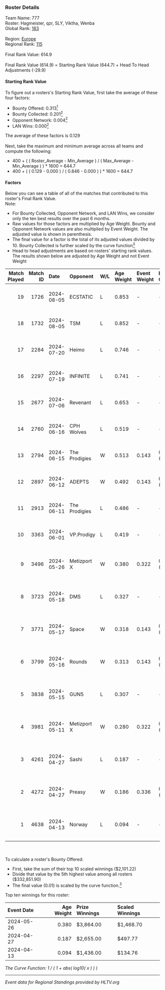 ### Roster Details<br />
Team Name: 777<br />
Roster: Hagmeister, qzr, SLY, Viktha, Wenba<br />
Global Rank: [183](../../standings_global_2024_09_26.md)<br />
<br />
Region: [Europe]( ../../standings_europe_2024_09_26.md)<br />
Regional Rank: [115]( ../../standings_europe_2024_09_26.md)<br />
<br />
Final Rank Value:  614.9<br />
<br />
Final Rank Value (614.9) = Starting Rank Value (644.7) + Head To Head Adjustments (-29.9)<br />

#### Starting Rank Value<br />
To figure out a rosters's Starting Rank Value, first take the average of these four factors:<br />
- Bounty Offered: 0.313[<sup>1</sup>](#table2)
- Bounty Collected: 0.201[<sup>2</sup>](#table1)
- Opponent Network: 0.004[<sup>2</sup>](#table1)
- LAN Wins: 0.000[<sup>2</sup>](#table1)

The average of these factors is 0.129<br />
<br />
Next, take the maximum and minimum average across all teams and compute the following:<br />
- 400 + ( ( Roster_Average - Min_Average ) / ( Max_Average - Min_Average ) ) * 1600 = 644.7
- 400 + ( ( 0.129 - 0.000 ) / ( 0.846 - 0.000 ) ) * 1600 = 644.7


#### Factors<br />
Below you can see a table of all of the matches that contributed to this roster's Final Rank Value.<br />
Note:<br />

- For Bounty Collected, Opponent Network, and LAN Wins, we consider only the ten best results over the past 6 months.
- Raw values for those factors are multiplied by Age Weight. Bounty and Opponent Network values are also multiplied by Event Weight. The adjusted value is shown in parenthesis.
- The final value for a factor is the total of its adjusted values divided by 10. Bounty Collected is further scaled by the curve function[<sup>3</sup>](#curveFunction)
- Head to head adjustments are based on rosters' starting rank values. The results shown below are adjusted by Age Weight and not Event Weight
<span id="table1"></span><br />


| Match Played | Match ID | Date       | Opponent      | W/L | Age Weight | Event Weight | Bounty Collected | Opponent Network | LAN Wins  | H2H Adj. | Roster                                       |
| -: | -: | :- | :- | :- | :- | :- | :- | :- | :- | -: | :- |
|           19 |     1726 | 2024-08-05 | ECSTATIC      | L   | 0.853      | -            | -                | -                | -         |    -4.68 | Hagmeister, qzr, SLY, Viktha, Wenba          |
|           18 |     1732 | 2024-08-05 | TSM           | L   | 0.852      | -            | -                | -                | -         |    -3.57 | Hagmeister, qzr, SLY, Viktha, Wenba          |
|           17 |     2284 | 2024-07-20 | Heimo         | L   | 0.746      | -            | -                | -                | -         |   -12.41 | Hagmeister, qzr, SLY, Viktha, Wenba          |
|           16 |     2297 | 2024-07-19 | INFINITE      | L   | 0.741      | -            | -                | -                | -         |   -14.71 | Hagmeister, qzr, SLY, Viktha, Wenba          |
|           15 |     2677 | 2024-07-06 | Revenant      | L   | 0.653      | -            | -                | -                | -         |    -4.31 | Hagmeister, qzr, SLY, Viktha, Wenba          |
|           14 |     2760 | 2024-06-16 | CPH Wolves    | L   | 0.519      | -            | -                | -                | -         |    -3.56 | Hagmeister, qzr, SLY, Viktha, Wenba          |
|           13 |     2794 | 2024-06-15 | The Prodigies | W   | 0.513      | 0.143        | 0.000 (0.000)    | 0.050 (0.004)    | 0 (0.000) |     5.41 | Hagmeister, qzr, SLY, Viktha, Wenba          |
|           12 |     2897 | 2024-06-12 | ADEPTS        | W   | 0.492      | 0.143        | 0.001 (0.000)    | 0.051 (0.004)    | 0 (0.000) |     6.75 | Hagmeister, qzr, SLY, Viktha, Wenba          |
|           11 |     2913 | 2024-06-11 | The Prodigies | L   | 0.486      | -            | -                | -                | -         |   -10.19 | Hagmeister, qzr, SLY, Viktha, Wenba          |
|           10 |     3363 | 2024-06-01 | VP.Prodigy    | L   | 0.419      | -            | -                | -                | -         |    -3.93 | Affava, Hagmeister, qzr, Viktha, Wenba       |
|            9 |     3496 | 2024-05-26 | Metizport X   | W   | 0.380      | 0.322        | 0.003 (0.000)    | 0.011 (0.001)    | 0 (0.000) |     5.24 | Affava, Hagmeister, MadeInRed, Viktha, Wenba |
|            8 |     3723 | 2024-05-18 | DMS           | L   | 0.327      | -            | -                | -                | -         |    -2.46 | Affava, Hagmeister, MadeInRed, Viktha, Wenba |
|            7 |     3771 | 2024-05-17 | Space         | W   | 0.318      | 0.143        | 0.003 (0.000)    | 0.544 (0.025)    | 0 (0.000) |     7.02 | Affava, Hagmeister, MadeInRed, Viktha, Wenba |
|            6 |     3799 | 2024-05-16 | Rounds        | W   | 0.313      | 0.143        | 0.000 (0.000)    | 0.000 (0.000)    | 0 (0.000) |     1.95 | Affava, Hagmeister, MadeInRed, Viktha, Wenba |
|            5 |     3838 | 2024-05-15 | GUN5          | L   | 0.307      | -            | -                | -                | -         |    -1.55 | Affava, Hagmeister, MadeInRed, Viktha, Wenba |
|            4 |     3981 | 2024-05-11 | Metizport X   | W   | 0.280      | 0.322        | 0.003 (0.000)    | 0.011 (0.001)    | 0 (0.000) |     3.98 | Affava, Hagmeister, MadeInRed, Viktha, Wenba |
|            3 |     4261 | 2024-04-27 | Sashi         | L   | 0.187      | -            | -                | -                | -         |    -0.58 | Affava, Hagmeister, MadeInRed, Viktha, Wenba |
|            2 |     4272 | 2024-04-27 | Preasy        | W   | 0.186      | 0.336        | 0.005 (0.000)    | 0.132 (0.008)    | 0 (0.000) |     3.34 | Affava, Hagmeister, MadeInRed, Viktha, Wenba |
|            1 |     4638 | 2024-04-13 | Norway        | L   | 0.094      | -            | -                | -                | -         |    -1.59 | Affava, Hagmeister, MadeInRed, Viktha, Wenba |

<br />
<span id="table2"></span><br />
To calculate a roster's Bounty Offered:<br />

- First, take the sum of their top 10 scaled winnings ($2,101.22)
- Divide that value by the 5th highest value among all rosters ($332,851.90)
- The final value (0.01) is scaled by the curve function.[<sup>3</sup>](#curveFunction)

Top ten winnings for this roster:<br />

| Event Date | Age Weight | Prize Winnings | Scaled Winnings |
| :- | -: | :- | :- |
| 2024-05-26 |      0.380 | $3,864.00      | $1,468.70       |
| 2024-04-27 |      0.187 | $2,655.00      | $497.77         |
| 2024-04-13 |      0.094 | $1,436.00      | $134.76         |


<span id="curveFunction"></span>_The Curve Function: 1 / ( 1 + abs( log10( x ) ) )_<br />

---
_Event data for Regional Standings provided by HLTV.org_<br />
